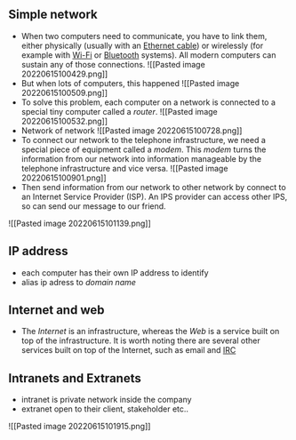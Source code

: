 ## Simple network
- When two computers need to communicate, you have to link them, either physically (usually with an [Ethernet cable](https://en.wikipedia.org/wiki/Ethernet_crossover_cable)) or wirelessly (for example with [Wi-Fi](https://en.wikipedia.org/wiki/WiFi) or [Bluetooth](https://en.wikipedia.org/wiki/Bluetooth) systems). All modern computers can sustain any of those connections.
![[Pasted image 20220615100429.png]]
- But when lots of computers, this happened
![[Pasted image 20220615100509.png]]
- To solve this problem, each computer on a network is connected to a special tiny computer called a _router_.
![[Pasted image 20220615100532.png]]
- Network of network
![[Pasted image 20220615100728.png]]
- To connect our network to the telephone infrastructure, we need a special piece of equipment called a _modem_. This _modem_ turns the information from our network into information manageable by the telephone infrastructure and vice versa.
![[Pasted image 20220615100901.png]]
- Then send information from our network to other network by connect to an Internet Service Provider (ISP). An IPS provider can access other IPS, so can send our message to our friend.

![[Pasted image 20220615101139.png]]
## IP address
- each computer has their own IP address to identify
- alias ip adress to *domain name*
## Internet and web
- The _Internet_ is an infrastructure, whereas the _Web_ is a service built on top of the infrastructure. It is worth noting there are several other services built on top of the Internet, such as email and [IRC](https://developer.mozilla.org/en-US/docs/Glossary/IRC)

## Intranets and Extranets
- intranet is private network inside the company
- extranet open to their client, stakeholder etc..

![[Pasted image 20220615101915.png]]

